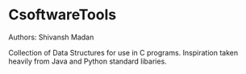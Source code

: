 # CsoftwareTools

Authors: Shivansh Madan

Collection of Data Structures for use in C programs. Inspiration taken heavily from Java and Python standard libaries.
